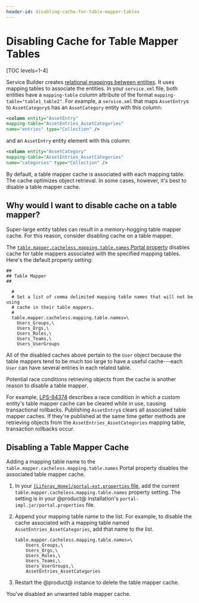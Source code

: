```yaml
---
header-id: disabling-cache-for-table-mapper-tables
---
```


# Disabling Cache for Table Mapper Tables

[TOC levels=1-4]

Service Builder creates 
[relational mappings between entities](/docs/7-2/appdev/-/knowledge_base/a/defining-relationships-between-service-entities).
It uses mapping tables to associate the entities. In your `service.xml` file,
both entities have a `mapping-table` column attribute of the format
`mapping-table="table1_table2"`. For example, a `service.xml` that maps
`AssetEntry`s to `AssetCategory`s has an `AssetCategory` entity with this
column: 

```xml
<column entity="AssetEntry" 
mapping-table="AssetEntries_AssetCategories" 
name="entries" type="Collection" />
```

and an `AssetEntry` entity element with this column: 

```xml
<column entity="AssetCategory" 
mapping-table="AssetEntries_AssetCategories" 
name="categories" type="Collection" />
```

By default, a table mapper cache is associated with each mapping table. The
cache optimizes object retrieval. In some cases, however, it's best to disable a
table mapper cache. 

## Why would I want to disable cache on a table mapper?

Super-large entity tables can result in a memory-hogging table mapper cache. For
this reason, consider disabling cache on a table mapper. 

The
[`table.mapper.cacheless.mapping.table.names` Portal property](@platform-ref@/7.2-latest/propertiesdoc/portal.properties.html#Table%20Mapper)
disables cache for table mappers associated with the specified mapping tables.
Here's the default property setting:

```properties
##
## Table Mapper
##

  #
  # Set a list of comma delimited mapping table names that will not be using
  # cache in their table mappers.
  #
  table.mapper.cacheless.mapping.table.names=\
    Users_Groups,\
    Users_Orgs,\
    Users_Roles,\
    Users_Teams,\
    Users_UserGroups
```

All of the disabled caches above pertain to the `User` object because the table
mappers tend to be much too large to have a useful cache---each `User` can
have several entries in each related table. 

Potential race conditions retrieving objects from the cache is another reason to
disable a table mapper.

For example,
[LPS-84374](https://issues.liferay.com/browse/LPS-84374) describes a race
condition in which a custom entity's table mapper cache can be cleared while in
use, causing transactional rollbacks. Publishing `AssetEntry`s clears all
associated table mapper caches. If they're published at the same time getter
methods are retrieving objects from the `AssetEntries_AssetCategories` mapping
table, transaction rollbacks occur. 

## Disabling a Table Mapper Cache

Adding a mapping table name to the `table.mapper.cacheless.mapping.table.names`
Portal property disables the associated table mapper cache.

1.  In your
    [`[Liferay_Home]/portal-ext.properties` file](/docs/7-1/deploy/-/knowledge_base/d/liferay-home), 
    add the current `table.mapper.cacheless.mapping.table.names` property
    setting. The setting is in your @product@ installation's
    `portal-impl.jar/portal.properties` file.

2.  Append your mapping table name to the list. For example, to disable the
    cache associated with a mapping table named `AssetEntries_AssetCategories`,
    add that name to the list. 

    ```properties
    table.mapper.cacheless.mapping.table.names=\
        Users_Groups,\
        Users_Orgs,\
        Users_Roles,\
        Users_Teams,\
        Users_UserGroups,\
        AssetEntries_AssetCategories
    ```

3.  Restart the @product@ instance to delete the table mapper cache. 

You've disabled an unwanted table mapper cache. 
